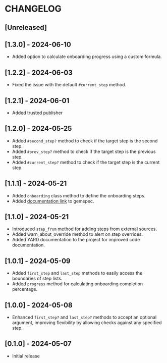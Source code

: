 # CHANGELOG

## [Unreleased]

## [1.3.0] - 2024-06-10

- Added option to calculate onboarding progress using a custom formula.

## [1.2.2] - 2024-06-03

- Fixed the issue with the default `#current_step` method.

## [1.2.1] - 2024-06-01

- Added trusted publisher

## [1.2.0] - 2024-05-25

- Added `#second_step?` method to check if the target step is the second step.
- Added `#prev_step?` method to check if the target step is the previous step.
- Added `#current_step?` method to check if the target step is the current step.

## [1.1.1] - 2024-05-21

- Added `onboarding` class method to define the onboarding steps.
- Added [documentation link](https://rubydoc.info/gems/onboardable) to gemspec.

## [1.1.0] - 2024-05-21

- Introduced `step_from` method for adding steps from external sources.
- Added warn_about_override method to alert on step overrides.
- Added YARD documentation to the project for improved code documentation.

## [1.0.1] - 2024-05-09

- Added `first_step` and `last_step` methods to easily access
  the boundaries of step lists.
- Added `progress` method for calculating onboarding completion percentage.

## [1.0.0] - 2024-05-08

- Enhanced `first_step?` and `last_step?` methods to accept an optional argument,
  improving flexibility by allowing checks against any specified step.

## [0.1.0] - 2024-05-07

- Initial release
